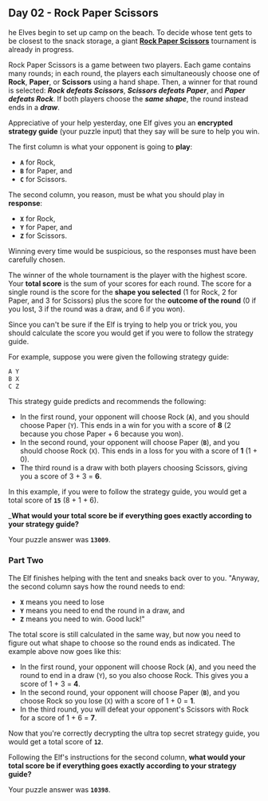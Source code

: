 ## Day 02 - Rock Paper Scissors
  
he Elves begin to set up camp on the beach. 
To decide whose tent gets to be closest to the snack storage, a giant  [**Rock Paper Scissors**](https://en.wikipedia.org/wiki/Rock_paper_scissors)  tournament is already in progress.

Rock Paper Scissors is a game between two players. 
Each game contains many rounds; in each round, the players each simultaneously choose one of **Rock**, **Paper**, or **Scissors** using a hand shape. 
Then, a winner for that round is selected: ***Rock defeats Scissors***, ***Scissors defeats Paper***, and ***Paper defeats Rock***. 
If both players choose the ***same shape***, the round instead ends in a ***draw***.

Appreciative of your help yesterday, one Elf gives you an  **encrypted strategy guide** (your puzzle input) that they say will be sure to help you win. 

The first column is what your opponent is going to **play**:
- **`A`**  for Rock,  
- **`B`**  for Paper, and  
- **`C`**  for Scissors. 

The second column,  you reason, must be what you should play in **response**:
- **`X`**  for Rock,  
- **`Y`**  for Paper, and  
- **`Z`**  for Scissors. 

Winning every time would be suspicious, so the responses must have been carefully chosen.

The winner of the whole tournament is the player with the highest score. Your  **total score**  is the sum of your scores for each round. The score for a single round is the score for the  **shape you selected**  (1 for Rock, 2 for Paper, and 3 for Scissors) plus the score for the  **outcome of the round**  (0 if you lost, 3 if the round was a draw, and 6 if you won).

Since you can't be sure if the Elf is trying to help you or trick you, you should calculate the score you would get if you were to follow the strategy guide.

For example, suppose you were given the following strategy guide:
``` ruby
A Y
B X
C Z
```  
  
This strategy guide predicts and recommends the following:

-   In the first round, your opponent will choose Rock (**`A`**), and you should choose Paper (`Y`). 
This ends in a win for you with a score of  **8**  (2 because you chose Paper + 6 because you won).
-   In the second round, your opponent will choose Paper (**`B`**), and you should choose Rock (`X`). 
This ends in a loss for you with a score of  **1**  (1 + 0).
-   The third round is a draw with both players choosing Scissors, giving you a score of 3 + 3 =  **6**.

In this example, if you were to follow the strategy guide, you would get a total score of  **`15`**  (8 + 1 + 6).

_**What would your total score be if everything goes exactly according to your strategy guide?**
  
Your puzzle answer was  **`13009`**.  
  
### Part Two   
  
The Elf finishes helping with the tent and sneaks back over to you. 
"Anyway, the second column says how the round needs to end: 
- **`X`** means you need to lose
- **`Y`** means you need to end the round in a draw, and
- **`Z`** means you need to win. Good luck!"

The total score is still calculated in the same way, but now you need to figure out what shape to choose so the round ends as indicated. The example above now goes like this:

-   In the first round, your opponent will choose Rock (**`A`**), and you need the round to end in a draw (`Y`), so you also choose Rock. This gives you a score of 1 + 3 =  **4**.
-   In the second round, your opponent will choose Paper (**`B`**), and you choose Rock so you lose (`X`) with a score of 1 + 0 =  **1**.
-   In the third round, you will defeat your opponent's Scissors with Rock for a score of 1 + 6 =  **7**.

Now that you're correctly decrypting the ultra top secret strategy guide, you would get a total score of  **`12`**.

Following the Elf's instructions for the second column,  **what would your total score be if everything goes exactly according to your strategy guide?**
  
Your puzzle answer was  **`10398`**.